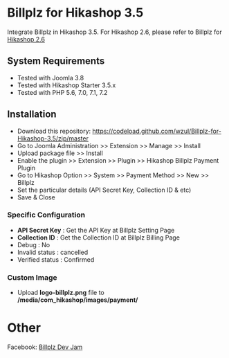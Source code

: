 # Billplz for Hikashop 3.5
Integrate Billplz in Hikashop 3.5. For Hikashop 2.6, please refer to Billplz for [Hikashop 2.6](https://github.com/Billplz/Billplz-for-Hikashop-2.6/)

## System Requirements

  * Tested with Joomla 3.8
  * Tested with Hikashop Starter 3.5.x
  * Tested with PHP 5.6, 7.0, 7.1, 7.2

## Installation

  * Download this repository: https://codeload.github.com/wzul/Billplz-for-Hikashop-3.5/zip/master
  * Go to Joomla Administration >> Extension >> Manage >> Install
  * Upload package file >> Install
  * Enable the plugin >> Extension >> Plugin >> Hikashop Billplz Payment Plugin
  * Go to Hikashop Option >> System >> Payment Method >> New >> Billplz
  * Set the particular details (API Secret Key, Collection ID & etc)
  * Save & Close
  
### Specific Configuration

  * **API Secret Key** : Get the API Key at Billplz Setting Page
  * **Collection ID** : Get the Collection ID at Billplz Billing Page
  * Debug : No
  * Invalid status : cancelled
  * Verified status : Confirmed
  
### Custom Image

  * Upload **logo-billplz.png** file to **/media/com_hikashop/images/payment/**
  
# Other

Facebook: [Billplz Dev Jam](https://www.facebook.com/groups/billplzdevjam/)
  

